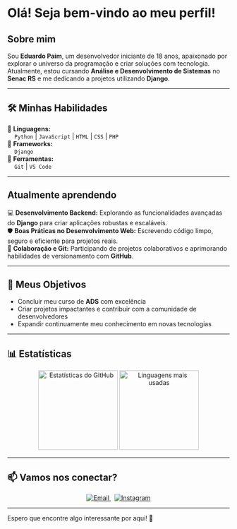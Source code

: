# Olá! Seja bem-vindo ao meu perfil!

## Sobre mim
Sou **Eduardo Paim**, um desenvolvedor iniciante de 18 anos, apaixonado por explorar o universo da programação e criar soluções com tecnologia.  
Atualmente, estou cursando **Análise e Desenvolvimento de Sistemas** no **Senac RS** e me dedicando a projetos utilizando **Django**.

---

## 🛠️ Minhas Habilidades
🔹 **Linguagens:**  
&nbsp;&nbsp;&nbsp;&nbsp;`Python` | `JavaScript` | `HTML` | `CSS` | `PHP`  
🔹 **Frameworks:**  
&nbsp;&nbsp;&nbsp;&nbsp;`Django`  
🔹 **Ferramentas:**  
&nbsp;&nbsp;&nbsp;&nbsp;`Git` | `VS Code`  

---

## Atualmente aprendendo
💻 **Desenvolvimento Backend:** Explorando as funcionalidades avançadas do **Django** para criar aplicações robustas e escaláveis.  
🛡️ **Boas Práticas no Desenvolvimento Web:** Escrevendo código limpo, seguro e eficiente para projetos reais.  
🤝 **Colaboração e Git:** Participando de projetos colaborativos e aprimorando habilidades de versionamento com **GitHub**.

---

## 🎯 Meus Objetivos
- Concluir meu curso de **ADS** com excelência  
- Criar projetos impactantes e contribuir com a comunidade de desenvolvedores  
- Expandir continuamente meu conhecimento em novas tecnologias  

---

## 📊 Estatísticas
<div align="center">
  <img height="180em" src="https://github-readme-stats.vercel.app/api?username=Edu-2de&show_icons=true&theme=github_dark&include_all_commits=true&count_private=true" alt="Estatísticas do GitHub" />
  <img height="180em" src="https://github-readme-stats.vercel.app/api/top-langs/?username=Edu-2de&layout=compact&theme=github_dark" alt="Linguagens mais usadas" />
</div>

---

## 📫 Vamos nos conectar?
<div align="center">
  <a href="mailto:edupaim1712@gmail.com">
    <img src="https://img.shields.io/badge/Email-D14836?style=for-the-badge&logo=gmail&logoColor=white" alt="Email">
  </a>
  &nbsp;
  <a href="https://www.instagram.com/edu.2de/">
    <img src="https://img.shields.io/badge/Instagram-E4405F?style=for-the-badge&logo=instagram&logoColor=white" alt="Instagram">
  </a>
</div>

---

Espero que encontre algo interessante por aqui! 🚀
